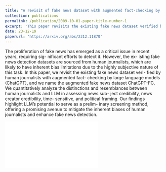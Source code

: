```yaml
---
title: "A revisit of fake news dataset with augmented fact-checking by chatgpt"
collection: publications
permalink: /publication/2009-10-01-paper-title-number-1
excerpt: 'This paper revisits the existing fake news dataset verified by human journalists with augmented fact-checking by large language models (ChatGPT), and we name the augmented fake news dataset ChatGPT-FC.'
date: 23-12-19
paperurl: 'https://arxiv.org/abs/2312.11870'
---
```


The proliferation of fake news has emerged as a critical issue in recent years, requiring sig- nificant efforts to detect it. However, the ex- isting fake news detection datasets are sourced from human journalists, which are likely to have inherent bias limitations due to the highly subjective nature of this task. In this paper, we revisit the existing fake news dataset veri- fied by human journalists with augmented fact- checking by large language models (ChatGPT), and we name the augmented fake news dataset ChatGPT-FC. We quantitatively analyze the distinctions and resemblances between human journalists and LLM in assessing news sub- ject credibility, news creator credibility, time- sensitive, and political framing. Our findings highlight LLM’s potential to serve as a prelim- inary screening method, offering a promising avenue to mitigate the inherent biases of human journalists and enhance fake news detection.

![!An Example of ChatGPT-FC Dataset.](../images/ChatGPT_FC_fig2_new_version.pdf)
